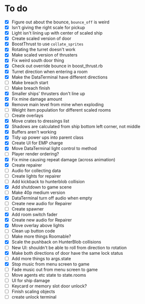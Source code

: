 # To do

- [x] Figure out about the bounce, `bounce_off` is weird
- [x] Isn't giving the right scale for pickup
- [x] Light isn't lining up with center of scaled ship
- [x] Create scaled version of door
- [x] BoostThrust to use `collate_sprites`
- [x] Rotating the turret doesn't work
- [x] Make scaled version of thrusters
- [x] Fix weird south door thing
- [x] Check out override bounce in boost_thrust.rb
- [x] Turret direction when entering a room
- [x] Make the DataTerminal have different directions
- [ ] Make breach start
- [ ] Make breach finish
- [x] Smaller ships' thrusters don't line up
- [x] Fix mine damage amount
- [x] Remove main level from mine when exploding
- [ ] Weight item population for different scaled rooms
- [ ] Create overlays
- [x] Move crates to dressings list
- [x] Shadows are calculated from ship bottom left corner, not middle
- [x] Buffers aren't working
- [x] Tidy up power ups into parent class
- [x] Create UI for EMP charge
- [x] Move DataTerminal light control to method
- [ ] Player render ordering?
- [x] Fix mine causing repeat damage (across animation)
- [x] Create repairer
- [ ] Audio for collecting data
- [ ] Create lights for repairer
- [ ] Add kickback to hunterblob collision
- [x] Add shutdown to game scene
- [ ] Make 40p medium version
- [x] DataTerminal turn off audio when empty
- [ ] Create new audio for Repairer
- [ ] Create spawner
- [x] Add room switch fader
- [x] Create new audio for Repairer
- [x] Move overlay above lights
- [ ] Clean up button code
- [ ] Make more things Roomable?
- [x] Scale the pushback on HunterBlob collisions
- [ ] New UI: shouldn't be able to roll from direction to rotation
- [x] Make both directions of door have the same lock status
- [ ] Add more things to args.state
- [x] Stop music from menu screen to game
- [ ] Fade music out from menu screen to game
- [ ] Move agents etc state to state.rooms
- [ ] UI for ship damage
- [ ] Keycard or memory slot door unlock?
- [ ] Finish scaling objects
- [ ] create unlock terminal